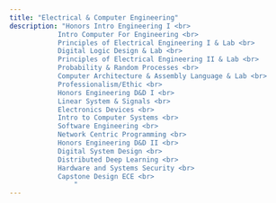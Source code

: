 ```yaml
---
title: "Electrical & Computer Engineering"
description: "Honors Intro Engineering I <br>
            Intro Computer For Engineering <br>
            Principles of Electrical Engineering I & Lab <br>
            Digital Logic Design & Lab <br>
            Principles of Electrical Engineering II & Lab <br>
            Probability & Random Processes <br>
            Computer Architecture & Assembly Language & Lab <br>
            Professionalism/Ethic <br>
            Honors Engineering D&D I <br>
            Linear System & Signals <br>
            Electronics Devices <br>
            Intro to Computer Systems <br>
            Software Engineering <br>
            Network Centric Programming <br>
            Honors Engineering D&D II <br>
            Digital System Design <br>
            Distributed Deep Learning <br>
            Hardware and Systems Security <br>
            Capstone Design ECE <br>
                "
---
```


